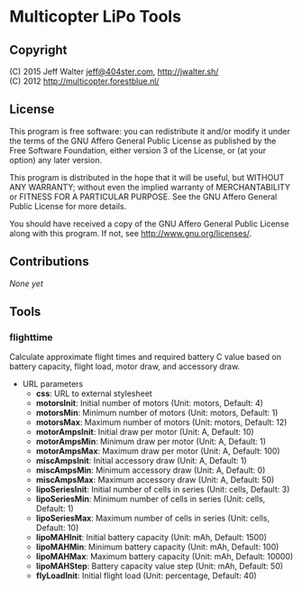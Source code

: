 Multicopter LiPo Tools
======================

Copyright
---------
(C) 2015 Jeff Walter <jeff@404ster.com>, http://jwalter.sh/  
(C) 2012 http://multicopter.forestblue.nl/

License
-------

This program is free software: you can redistribute it and/or modify
it under the terms of the GNU Affero General Public License as published
by the Free Software Foundation, either version 3 of the License, or
(at your option) any later version.

This program is distributed in the hope that it will be useful,
but WITHOUT ANY WARRANTY; without even the implied warranty of
MERCHANTABILITY or FITNESS FOR A PARTICULAR PURPOSE.  See the
GNU Affero General Public License for more details.

You should have received a copy of the GNU Affero General Public License
along with this program.  If not, see <http://www.gnu.org/licenses/>.

Contributions
-------------
*None yet*

Tools
-----

### flighttime
Calculate approximate flight times and required battery C value based on battery
capacity, flight load, motor draw, and accessory draw.

* URL parameters
    * **css**: URL to external stylesheet
    * **motorsInit**: Initial number of motors (Unit: motors, Default: 4)
    * **motorsMin**: Minimum number of motors (Unit: motors, Default: 1)
    * **motorsMax**: Maximum number of motors (Unit: motors, Default: 12)
    * **motorAmpsInit**: Initial draw per motor (Unit: A, Default: 10)
    * **motorAmpsMin**: Minimum draw per motor (Unit: A, Default: 1)
    * **motorAmpsMax**: Maximum draw per motor (Unit: A, Default: 100)
    * **miscAmpsInit**: Initial accessory draw (Unit: A, Default: 1)
    * **miscAmpsMin**: Minimum accessory draw (Unit: A, Default: 0)
    * **miscAmpsMax**: Maximum accessory draw (Unit: A, Default: 50)
    * **lipoSeriesInit**: Initial number of cells in series (Unit: cells, Default: 3)
    * **lipoSeriesMin**: Minimum number of cells in series (Unit: cells, Default: 1)
    * **lipoSeriesMax**: Maximum number of cells in series (Unit: cells, Default: 10)
    * **lipoMAHInit**: Initial battery capacity (Unit: mAh, Default: 1500)
    * **lipoMAHMin**: Minimum battery capacity (Unit: mAh, Default: 100)
    * **lipoMAHMax**: Maximum battery capacity (Unit: mAh, Default: 10000)
    * **lipoMAHStep**: Battery capacity value step (Unit: mAh, Default: 50)
    * **flyLoadInit**: Initial flight load (Unit: percentage, Default: 40)

